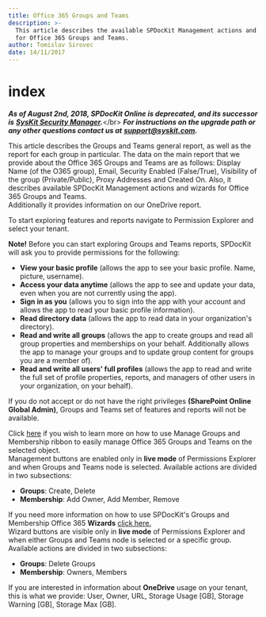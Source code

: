 ```yaml
---
title: Office 365 Groups and Teams
description: >-
  This article describes the available SPDocKit Management actions and wizards
  for Office 365 Groups and Teams.
author: Tomislav Sirovec
date: 14/11/2017
---
```


# index

_**As of August 2nd, 2018, SPDocKit Online is deprecated, and its successor is**_ [_**SysKit Security Manager**_](https://www.syskit.com/products/security-manager/)_**.**_&lt;/br&gt; _**For instructions on the upgrade path or any other questions contact us at**_ [_**support@syskit.com**_](mailto:support@syskit.com)_**.**_

This article describes the Groups and Teams general report, as well as the report for each group in particular. The data on the main report that we provide about the Office 365 Groups and Teams are as follows: Display Name \(of the O365 group\), Email, Security Enabled \(False/True\), Visibility of the group \(Private/Public\), Proxy Addresses and Created On. Also, it describes available SPDocKit Management actions and wizards for Office 365 Groups and Teams.  
Additionally it provides information on our OneDrive report.

To start exploring features and reports navigate to Permission Explorer and select your tenant.

**Note!** Before you can start exploring Groups and Teams reports, SPDocKit will ask you to provide permissions for the following:

* **View your basic profile** \(allows the app to see your basic profile.     Name, picture, username\).
* **Access your data anytime** \(allows the app to see and update your data, even when you are not currently using the app\).
* **Sign in as you** \(allows you to sign into the app with your account and allows the app to read your basic profile information\).
* **Read directory data** \(allows the app to read data in your organization's directory\).
* **Read and write all groups** \(allows the app to create groups and read all group properties and memberships on your behalf. Additionally allows the app to manage your groups and to update group content for groups you are a member of\).
* **Read and write all users' full profiles** \(allows the app to read and write the full set of profile properties, reports, and managers of other users in your organization, on your behalf\).  

If you do not accept or do not have the right privileges **\(SharePoint Online Global Admin\)**, Groups and Teams set of features and reports will not be available.

Click [here](../spdockit-spo/office-365-groups-and-teams/office-365-management-actions.md) if you wish to learn more on how to use Manage Groups and Membership ribbon to easily manage Office 365 Groups and Teams on the selected object.  
Management buttons are enabled only in **live mode** of Permissions Explorer and when Groups and Teams node is selected. Available actions are divided in two subsections:

* **Groups**: Create, Delete  
* **Membership**: Add Owner, Add Member, Remove

If you need more information on how to use SPDocKit's Groups and Membership Office 365 **Wizards** [click here.](../spdockit-spo/office-365-groups-and-teams/office-365-management-wizard.md)  
Wizard buttons are visible only in **live mode** of Permissions Explorer and when either Groups and Teams node is selected or a specific group. Available actions are divided in two subsections:

* **Groups**: Delete Groups
* **Membership**: Owners, Members  

If you are interested in information about **OneDrive** usage on your tenant, this is what we provide: User, Owner, URL, Storage Usage \[GB\], Storage Warning \[GB\], Storage Max \[GB\].

